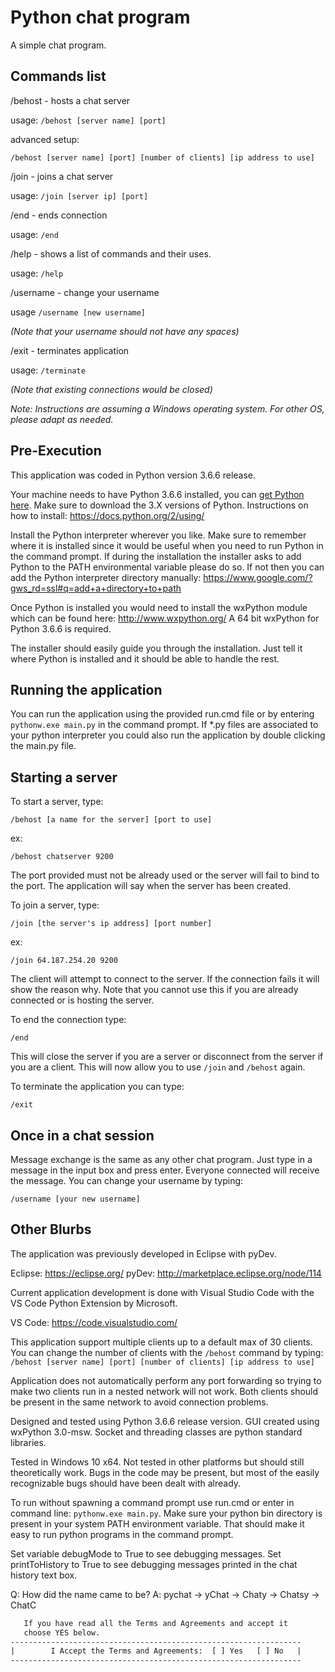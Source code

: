 # Python chat program

A simple chat program.


## Commands list

/behost - hosts a chat server

usage: `/behost [server name] [port]`

advanced setup:

`/behost [server name] [port] [number of clients] [ip address to use]`

/join - joins a chat server

usage: `/join [server ip] [port]`

/end - ends connection

usage: `/end`

/help - shows a list of commands and their uses.

usage: `/help`

/username - change your username

usage `/username [new username]`

 *(Note that your username should not have any spaces)*

/exit - terminates application

usage: `/terminate`

 *(Note that existing connections would be closed)*


*Note: Instructions are assuming a Windows operating system. For other OS, please adapt as needed.*


## Pre-Execution

This application was coded in Python version 3.6.6 release.

Your machine needs to have Python 3.6.6 installed, you can
[get Python here](https://www.python.org/). Make sure to
download the 3.X versions of Python.
Instructions on how to install: <https://docs.python.org/2/using/>

Install the Python interpreter wherever you like. Make sure
to remember where it is installed since it would be useful
when you need to run Python in the command prompt. If during
the installation the installer asks to add Python to the PATH
environmental variable please do so. If not then you can add
the Python interpreter directory manually:
https://www.google.com/?gws_rd=ssl#q=add+a+directory+to+path

Once Python is installed you would need to install the
wxPython module which can be found here: 
http://www.wxpython.org/
A 64 bit wxPython for Python 3.6.6 is required.

The installer should easily guide you through the
installation. Just tell it where Python is installed and
it should be able to handle the rest.


## Running the application

You can run the application using the provided run.cmd file
or by entering `pythonw.exe main.py` in the command prompt.
If *.py files are associated to your python interpreter you
could also run the application by double clicking the main.py
file.


## Starting a server

To start a server, type:

`/behost [a name for the server] [port to use]`

ex:

`/behost chatserver 9200`

The port provided must not be already used or the server will fail
to bind to the port.
The application will say when the server has been created.

To join a server, type:

`/join [the server's ip address] [port number]`

ex:

`/join 64.187.254.20 9200`

The client will attempt to connect to the server. If the connection
fails it will show the reason why. Note that you cannot use this 
if you are already connected or is hosting the server. 

To end the connection type:

`/end`

This will close the server if you are a server or disconnect from
the server if you are a client. This will now allow you to use 
`/join` and `/behost` again.

To terminate the application you can type:

`/exit`


## Once in a chat session

Message exchange is the same as any other chat program. Just type in
a message in the input box and press enter. Everyone connected will 
receive the message. You can change your username by typing:

`/username [your new username]`


## Other Blurbs

The application was previously developed in Eclipse with pyDev.

Eclipse:    https://eclipse.org/
pyDev:      http://marketplace.eclipse.org/node/114

Current application development is done with Visual Studio Code with the VS Code Python Extension by Microsoft.

VS Code:    https://code.visualstudio.com/

This application support multiple clients up to a 
default max of 30 clients. You can change the number
of clients with the `/behost` command by typing:
`/behost [server name] [port] [number of clients] [ip address to use]`

Application does not automatically perform any port
forwarding so trying to make two clients run in a
nested network will not work. Both clients should be
present in the same network to avoid connection problems.

Designed and tested using Python 3.6.6 release version.
GUI created using wxPython 3.0-msw. Socket and threading 
classes are python standard libraries.

Tested in Windows 10 x64. Not tested in other platforms 
but should still theoretically work. Bugs in the code 
may be present, but most of the easily recognizable bugs
should have been dealt with already.

To run without spawning a command prompt use run.cmd or
enter in command line: `pythonw.exe main.py`. Make sure
your python bin directory is present in your system
PATH environment variable. That should make it easy to
run python programs in the command prompt.

Set variable debugMode to True to see debugging messages.
Set printToHistory to True to see debugging messages
printed in the chat history text box.

Q: How did the name came to be?
A: pychat -> yChat -> Chaty -> Chatsy -> ChatC


```txt
   If you have read all the Terms and Agreements and accept it
   choose YES below.
-----------------------------------------------------------------
|        I Accept the Terms and Agreements:  [ ] Yes   [ ] No   |
-----------------------------------------------------------------
```